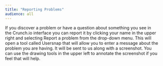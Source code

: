 ```yaml
---
title: "Reporting Problems"
audience: all
---
```


If you discover a problem or have a question about something you see in the
Crunch.io interface you can report it by clicking your name in the upper right
and selecting Report a problem from the drop-down menu. This will open a tool
called Usersnap that will allow you to enter a message about the problem you
are having. It will be sent to us along with a screenshot. You can use the
drawing tools in the upper left to annotate the screenshot if you feel that
will help.


